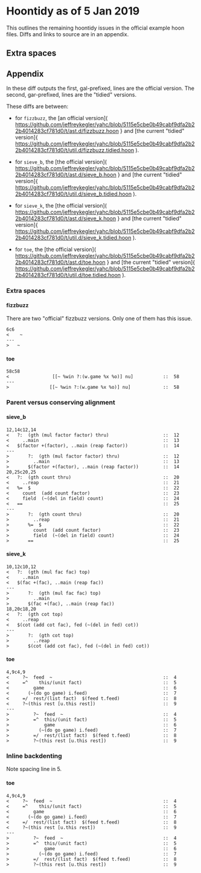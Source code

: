 # Hoontidy as of 5 Jan 2019

This outlines the remaining hoontidy issues in the
official example hoon files.
Diffs and links to source are in an appendix.

## Extra spaces



## Appendix

In these diff outputs the first, gal-prefixed, lines
are the official version.
The second, gar-prefixed, lines are the "tidied" versions.

These diffs are between:

* for `fizzbuzz`, the
[an official version](
https://github.com/jeffreykegler/yahc/blob/5115e5cbe0b49cabf9dfa2b22b4014283cf781d0/t/ast.d/fizzbuzz.hoon
}
and
[the current "tidied" version]{
https://github.com/jeffreykegler/yahc/blob/5115e5cbe0b49cabf9dfa2b22b4014283cf781d0/t/util.d/fizzbuzz.tidied.hoon
).

* for `sieve_b`, the
[the official version](
https://github.com/jeffreykegler/yahc/blob/5115e5cbe0b49cabf9dfa2b22b4014283cf781d0/t/ast.d/sieve_b.hoon
}
and
[the current "tidied" version]{
https://github.com/jeffreykegler/yahc/blob/5115e5cbe0b49cabf9dfa2b22b4014283cf781d0/t/util.d/sieve_b.tidied.hoon
).

* for `sieve_k`, the
[the official version](
https://github.com/jeffreykegler/yahc/blob/5115e5cbe0b49cabf9dfa2b22b4014283cf781d0/t/ast.d/sieve_k.hoon
}
and
[the current "tidied" version]{
https://github.com/jeffreykegler/yahc/blob/5115e5cbe0b49cabf9dfa2b22b4014283cf781d0/t/util.d/sieve_k.tidied.hoon
).

* for `toe`, the
[the official version](
https://github.com/jeffreykegler/yahc/blob/5115e5cbe0b49cabf9dfa2b22b4014283cf781d0/t/ast.d/toe.hoon
}
and
[the current "tidied" version]{
https://github.com/jeffreykegler/yahc/blob/5115e5cbe0b49cabf9dfa2b22b4014283cf781d0/t/util.d/toe.tidied.hoon
).

### Extra spaces

#### fizzbuzz

There are two "official" fizzbuzz versions.
Only one of them has this issue.

```
6c6
<    ~
---
>   ~
```

#### toe

```
58c58
<                [[~ %win ?:(w.game %x %o)] nu]           ::  58
---
>               [[~ %win ?:(w.game %x %o)] nu]            ::  58
```

### Parent versus conserving alignment

#### sieve_b

```
12,14c12,14
<   ?:  (gth (mul factor factor) thru)                    ::  12
<     ..main                                              ::  13
<   $(factor +(factor), ..main (reap factor))             ::  14
---
>       ?:  (gth (mul factor factor) thru)                ::  12
>         ..main                                          ::  13
>       $(factor +(factor), ..main (reap factor))         ::  14
20,25c20,25
<   ?:  (gth count thru)                                  ::  20
<     ..reap                                              ::  21
<   %=  $                                                 ::  22
<     count  (add count factor)                           ::  23
<     field  (~(del in field) count)                      ::  24
<   ==                                                    ::  25
---
>       ?:  (gth count thru)                              ::  20
>         ..reap                                          ::  21
>       %=  $                                             ::  22
>         count  (add count factor)                       ::  23
>         field  (~(del in field) count)                  ::  24
>       ==                                                ::  25
```

#### sieve_k

```
10,12c10,12
<   ?:  (gth (mul fac fac) top)
<     ..main
<   $(fac +(fac), ..main (reap fac))
---
>       ?:  (gth (mul fac fac) top)
>         ..main
>       $(fac +(fac), ..main (reap fac))
18,20c18,20
<   ?:  (gth cot top)
<     ..reap
<   $(cot (add cot fac), fed (~(del in fed) cot))
---
>       ?:  (gth cot top)
>         ..reap
>       $(cot (add cot fac), fed (~(del in fed) cot))
```

#### toe

```
4,9c4,9
<     ?~  feed  ~                                         ::  4
<     =^    this/(unit fact)                              ::  5
<         game                                            ::  6
<       (~(do go game) i.feed)                            ::  7
<     =/  rest/(list fact)  $(feed t.feed)                ::  8
<     ?~(this rest [u.this rest])                         ::  9
---
>         ?~  feed  ~                                     ::  4
>         =^  this/(unit fact)                            ::  5
>             game                                        ::  6
>           (~(do go game) i.feed)                        ::  7
>         =/  rest/(list fact)  $(feed t.feed)            ::  8
>         ?~(this rest [u.this rest])                     ::  9
```

### Inline backdenting

Note spacing line in 5.

#### toe

```
4,9c4,9
<     ?~  feed  ~                                         ::  4
<     =^    this/(unit fact)                              ::  5
<         game                                            ::  6
<       (~(do go game) i.feed)                            ::  7
<     =/  rest/(list fact)  $(feed t.feed)                ::  8
<     ?~(this rest [u.this rest])                         ::  9
---
>         ?~  feed  ~                                     ::  4
>         =^  this/(unit fact)                            ::  5
>             game                                        ::  6
>           (~(do go game) i.feed)                        ::  7
>         =/  rest/(list fact)  $(feed t.feed)            ::  8
>         ?~(this rest [u.this rest])                     ::  9
```
